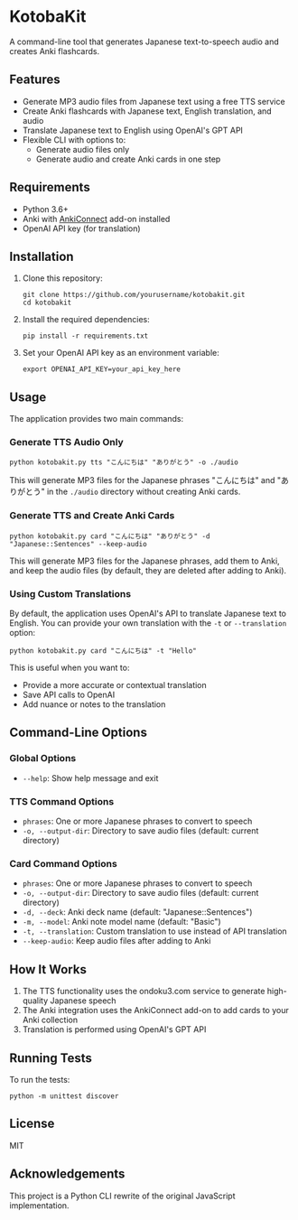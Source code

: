 # KotobaKit

A command-line tool that generates Japanese text-to-speech audio and creates Anki flashcards.

## Features

- Generate MP3 audio files from Japanese text using a free TTS service
- Create Anki flashcards with Japanese text, English translation, and audio
- Translate Japanese text to English using OpenAI's GPT API
- Flexible CLI with options to:
  - Generate audio files only
  - Generate audio and create Anki cards in one step

## Requirements

- Python 3.6+
- Anki with [AnkiConnect](https://ankiweb.net/shared/info/2055492159) add-on installed
- OpenAI API key (for translation)

## Installation

1. Clone this repository:

   ```
   git clone https://github.com/yourusername/kotobakit.git
   cd kotobakit
   ```

2. Install the required dependencies:

   ```
   pip install -r requirements.txt
   ```

3. Set your OpenAI API key as an environment variable:
   ```
   export OPENAI_API_KEY=your_api_key_here
   ```

## Usage

The application provides two main commands:

### Generate TTS Audio Only

```
python kotobakit.py tts "こんにちは" "ありがとう" -o ./audio
```

This will generate MP3 files for the Japanese phrases "こんにちは" and "ありがとう" in the `./audio` directory without creating Anki cards.

### Generate TTS and Create Anki Cards

```
python kotobakit.py card "こんにちは" "ありがとう" -d "Japanese::Sentences" --keep-audio
```

This will generate MP3 files for the Japanese phrases, add them to Anki, and keep the audio files (by default, they are deleted after adding to Anki).

### Using Custom Translations

By default, the application uses OpenAI's API to translate Japanese text to English. You can provide your own translation with the `-t` or `--translation` option:

```
python kotobakit.py card "こんにちは" -t "Hello"
```

This is useful when you want to:

- Provide a more accurate or contextual translation
- Save API calls to OpenAI
- Add nuance or notes to the translation

## Command-Line Options

### Global Options

- `--help`: Show help message and exit

### TTS Command Options

- `phrases`: One or more Japanese phrases to convert to speech
- `-o, --output-dir`: Directory to save audio files (default: current directory)

### Card Command Options

- `phrases`: One or more Japanese phrases to convert to speech
- `-o, --output-dir`: Directory to save audio files (default: current directory)
- `-d, --deck`: Anki deck name (default: "Japanese::Sentences")
- `-m, --model`: Anki note model name (default: "Basic")
- `-t, --translation`: Custom translation to use instead of API translation
- `--keep-audio`: Keep audio files after adding to Anki

## How It Works

1. The TTS functionality uses the ondoku3.com service to generate high-quality Japanese speech
2. The Anki integration uses the AnkiConnect add-on to add cards to your Anki collection
3. Translation is performed using OpenAI's GPT API

## Running Tests

To run the tests:

```
python -m unittest discover
```

## License

MIT

## Acknowledgements

This project is a Python CLI rewrite of the original JavaScript implementation.
